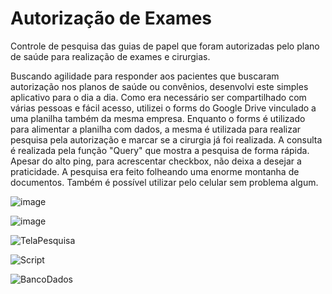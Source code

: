 # Autorização de Exames
Controle de pesquisa das guias de papel que foram autorizadas pelo plano de saúde para realização de exames e cirurgias.

Buscando agilidade para responder aos pacientes que buscaram autorização nos planos de saúde ou convênios, desenvolvi este simples aplicativo para o dia a dia. Como era necessário ser compartilhado com várias pessoas e fácil acesso, utilizei o forms do Google Drive vinculado a uma planilha também da mesma empresa. Enquanto o forms é utilizado para alimentar a planilha com dados, a mesma é utilizada para realizar pesquisa pela autorização e marcar se a cirurgia já foi realizada. A consulta é realizada pela função "Query" que mostra a pesquisa de forma rápida. Apesar do alto ping, para acrescentar checkbox, não deixa a desejar a praticidade. A pesquisa era feito folheando uma enorme montanha de documentos. Também é possível utilizar pelo celular sem problema algum.

![image](https://github.com/user-attachments/assets/1d75a017-556b-4a40-af0c-720e71b09566)

![image](https://github.com/user-attachments/assets/f256a501-9de2-4d6e-90c7-c53efb0ac483)

![TelaPesquisa](https://github.com/user-attachments/assets/db3266de-3dea-4442-8525-fd1d6aaa2f21)

![Script](https://github.com/user-attachments/assets/31878351-6f30-43b4-92a0-48fbdf099ddc)

![BancoDados](https://github.com/user-attachments/assets/f36867a3-9a7c-4fd4-beaf-b08916cc894e)
